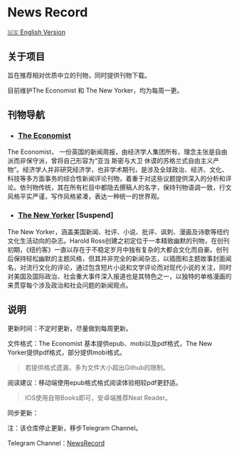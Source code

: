 # News Record

[:us: English Version](README_EN.md)

## 关于项目

旨在推荐相对优质中立的刊物，同时提供刊物下载。

目前维护The Economist 和 The New Yorker，均为每周一更。



## 刊物导航

- ### [The Economist][E]

The Economist， 一份英国的新闻周报，由经济学人集团所有，理念主张是自由派而非保守派，曾将自己形容为“亚当 斯密与大卫 休谟的苏格兰式自由主义产物”。经济学人并非研究经济学，也非学术期刊，是涉及全球政治、经济、文化、科技等多方面事务的综合性新闻评论刊物，着重于对这些议题提供深入的分析和评论。依刊物传统，其在所有栏目中都隐去撰稿人的名字，保持刊物语调一致，行文风格平实严谨，写作风格紧凑，表达一种统一的世界观。

- ### [The New Yorker][N] [Suspend]

The New Yorker，涵盖美国新闻、社评、小说、批评、讽刺、漫画及诗歌等纽约文化生活动向的杂志。Harold Ross创建之初定位于一本精致幽默的刊物，在创刊初期，《纽约客》一直以存在于不稳定岁月中独有复杂的大都会文化而自豪。创刊后保持轻松幽默的主题风格，但其并非完全的新闻杂志，以插图和主题故事封面闻名，对流行文化的评论，通过包含短片小说和文学评论而对现代小说的关注，同时对美国及国际政治、社会重大事件深入报道也是其特色之一，以独特的单格漫画的来贯穿每个涉及政治和社会问题的新闻观点。

## 说明

更新时间：不定时更新，尽量做到每周更新。

文件格式：The Economist 基本提供epub、mobi以及pdf格式，The New Yorker提供pdf格式，部分提供mobi格式。

> 若提供格式遗漏，多为文件大小超出Github的限制。

阅读建议：移动端使用epub格式格式阅读体验相较pdf更舒适。

> IOS使用自带Books即可，安卓端推荐Neat Reader。



同步更新：

注：该仓库停止更新，移步Telegram Channel。

Telegram Channel：[NewsRecord](https://t.me/newsrecord)

[E]:./TheEconomist/README.md

[N]:./TheNewYorker/README.md
[T]:./Time







